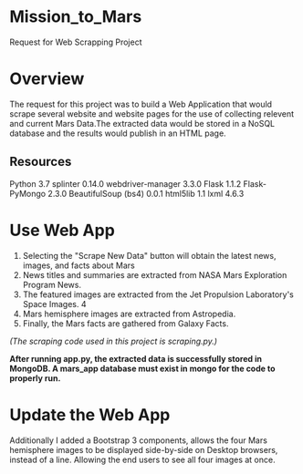 # Mission_to_Mars
Request for Web Scrapping Project

# Overview

The request for this project was to build a Web Application that would scrape several website and website pages for the use of collecting relevent and current Mars Data.The extracted data would be stored in a NoSQL database and the results would publish in an HTML page.

## Resources

Python 3.7
splinter 0.14.0
webdriver-manager 3.3.0
Flask 1.1.2
Flask-PyMongo 2.3.0
BeautifulSoup (bs4) 0.0.1
html5lib 1.1
lxml 4.6.3

# Use Web App 

1. Selecting the "Scrape New Data" button will obtain the latest news, images, and facts about Mars
2. News titles and summaries are extracted from NASA Mars Exploration Program News. 
3. The featured images are extracted from the Jet Propulsion Laboratory's Space Images. 4
4. Mars hemisphere images are extracted from Astropedia. 
5. Finally, the Mars facts are gathered from Galaxy Facts. 

*(The scraping code used in this project is scraping.py.)*

**After running app.py, the extracted data is successfully stored in MongoDB. A mars_app database must exist in mongo for the code to properly run.**

# Update the Web App

Additionally I added a Bootstrap 3 components, allows the four Mars hemisphere images to be displayed side-by-side on Desktop browsers, instead of a line. Allowing the end users to see all four images at once.
